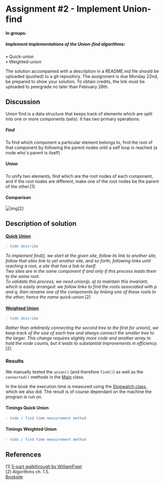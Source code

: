 # Assignment #2 - Implement Union-find

#### In groups:
##### Implement implementations of the Union-find algorithms:  
• Quick-union  
• Weighted-union  
  
The solution accompanied with a description in a README.md file should be uploaded (pushed) to a git repository. The assignment is due Monday 22nd, be prepared to show your solution. To obtain credits, the link must be uploaded to peergrade no later than February 28th.

## Discussion

Union find is a data structure that keeps track of elements which are split into one or more components (sets). It has two primary operations:

##### Find
To find which component a particular element belongs to, find the root of that component by following the parent nodes until a self loop is reached (a node who's parent is itself)

##### Union
To unify two elements, find which are the root nodes of each component, and if the root nodes are different, make one of the root nodes be the parent of the other.[1]

#### Comparison
![img](https://i.imgur.com/U2dPyMu.png)[2]

## Description of solution

#### [Quick Union](https://github.com/Hold-Krykke-BA/MAT-AL/blob/main/Assignment2/src/solution/QuickUnion.java)
```diff
- todo describe
``` 
*To implement find(), we start at the given site, follow its link to another site, follow that sites link to yet another site, and so forth, following links until reaching a root, a site that has a link to itself.  
Two sites are in the same component if and only if this process leads them to the same root.  
To validate this process, we need union(p, q) to maintain this invariant, which is easily arranged: we follow links to find the roots associated with p and q, then
rename one of the components by linking one of these roots to the other; hence the name quick-union.*[2]

#### [Weighted Union](https://github.com/Hold-Krykke-BA/MAT-AL/blob/main/Assignment2/src/solution/WeightedUnion.java)
```diff
- todo describe
```
*Rather than arbitrarily connecting the second tree to the first for union(), we keep track of the size of each tree and always connect the smaller tree to the larger. This change requires slightly more code and another array to hold the node counts, but it leads to substantial improvements in efficiency.*[2]

### Results
We manually tested the `union()` (and therefore `find()`) as well as the `connected()` methods in the [Main](https://github.com/Hold-Krykke-BA/MAT-AL/blob/main/Assignment2/src/solution/Main.java) class.

In the book the execution time is measured using the [Stopwatch class](https://algs4.cs.princeton.edu/14analysis/Stopwatch.java.html), which we also did. The result is of course dependant on the machine the program is run on.

#### Timings Quick Union
```diff
- todo / find time measurement method
```
#### Timings Weighted Union
```diff
- todo / find time measurement method
```

## References
[1] [5-part walkthrough by WilliamFiset](https://www.youtube.com/watch?v=ibjEGG7ylHk)  
[2] Algorithms ch. 1.5.  
[Booksite](https://algs4.cs.princeton.edu/15uf/)  
